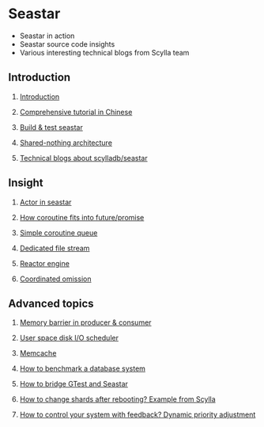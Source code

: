 # Seastar

- Seastar in action
- Seastar source code insights
- Various interesting technical blogs from Scylla team

## Introduction

1. [Introduction](Introduction.md)

1. [Comprehensive tutorial in Chinese](Comprehensive_Tutorial.md)

1. [Build & test seastar](Setup.md)

1. [Shared-nothing architecture](Shared_Nothing.md)

1. [Technical blogs about scylladb/seastar](Blog.md)

## Insight

1. [Actor in seastar](Message_Passing.md)

1. [How coroutine fits into future/promise](Coroutines.md)

1. [Simple coroutine queue](Queue.md)

1. [Dedicated file stream](FStream.md)

1. [Reactor engine](Reactor.md)

1. [Coordinated omission](Coordinated_Omission.md)

## Advanced topics

1. [Memory barrier in producer & consumer](Membarrier_Adventures.md)

1. [User space disk I/O scheduler](Disk_IO_Scheduler.md)

1. [Memcache](Memcached.md)

1. [How to benchmark a database system](BenchmarkDB.md)

1. [How to bridge GTest and Seastar](Unittest.md)

1. [How to change shards after rebooting? Example from Scylla](Reshard.md)

1. [How to control your system with feedback? Dynamic priority adjustment](Dynamic_Priority_Adjustment.md)
